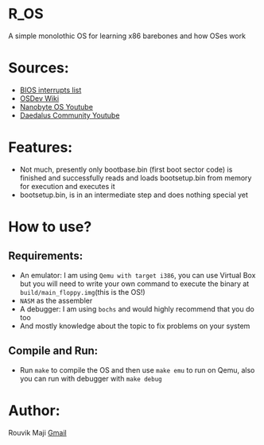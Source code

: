 # R_OS
A simple monolothic OS for learning x86 barebones and how OSes work

# Sources:
- [BIOS interrupts list](https://www.ctyme.com/intr/int.htm)
- [OSDev Wiki](https://wiki.osdev.org/Expanded_Main_Page)
- [Nanobyte OS Youtube](https://youtube.com/@nanobyte-dev?si=W3_2_LVOpSClpD6I)
- [Daedalus Community Youtube](https://youtube.com/@daedaluscommunity?si=xIHrJSebgPJretdI)

# Features:
- Not much, presently only bootbase.bin (first boot sector code) is finished and successfully reads and loads bootsetup.bin from
memory for execution and executes it
- bootsetup.bin, is in an intermediate step and does nothing special yet

# How to use?
## Requirements:
- An emulator: I am using `Qemu with target i386`, you can use Virtual Box but you will need to write your own
command to execute the binary at `build/main_floppy.img`(this is the OS!)
- `NASM` as the assembler
- A debugger: I am using `bochs` and would highly recommend that you do too
- And mostly knowledge about the topic to fix problems on your system

## Compile and Run:
- Run `make` to compile the OS and then use `make emu` to run on Qemu, also you can run with debugger with `make debug`

# Author:
Rouvik Maji [Gmail](mailto:majirouvik@gmail.com)